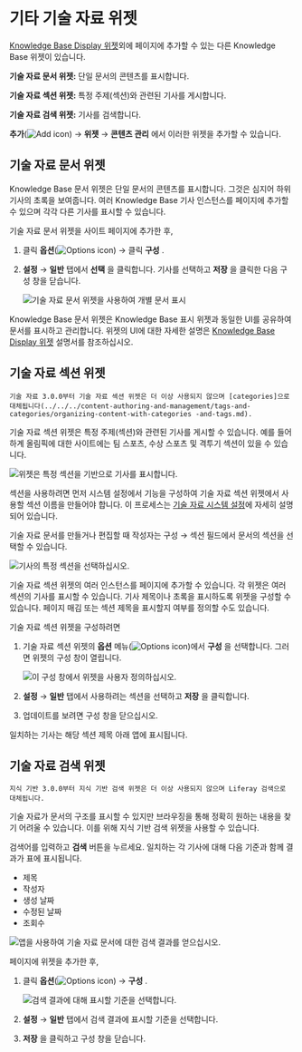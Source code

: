 # 기타 기술 자료 위젯

[Knowledge Base Display 위젯](knowledge-base-display-widget.md)외에 페이지에 추가할 수 있는 다른 Knowledge Base 위젯이 있습니다.

**기술 자료 문서 위젯:** 단일 문서의 콘텐츠를 표시합니다.

**기술 자료 섹션 위젯:** 특정 주제(섹션)와 관련된 기사를 게시합니다.

**기술 자료 검색 위젯:** 기사를 검색합니다.

**추가**(![Add icon](../../images/icon-add.png)) &rarr; **위젯** &rarr; **콘텐츠 관리** 에서 이러한 위젯을 추가할 수 있습니다.

## 기술 자료 문서 위젯

Knowledge Base 문서 위젯은 단일 문서의 콘텐츠를 표시합니다. 그것은 심지어 하위 기사의 초록을 보여줍니다. 여러 Knowledge Base 기사 인스턴스를 페이지에 추가할 수 있으며 각각 다른 기사를 표시할 수 있습니다.

기술 자료 문서 위젯을 사이트 페이지에 추가한 후,

1. 클릭 **옵션**(![Options icon](../../images/icon-options.png)) &rarr; 클릭 **구성** .

1. **설정** &rarr; **일반** 탭에서 **선택** 을 클릭합니다. 기사를 선택하고 **저장** 을 클릭한 다음 구성 창을 닫습니다.

    ![기술 자료 문서 위젯을 사용하여 개별 문서 표시](./other-knowledge-base-widgets/images/01.png)

Knowledge Base 문서 위젯은 Knowledge Base 표시 위젯과 동일한 UI를 공유하여 문서를 표시하고 관리합니다. 위젯의 UI에 대한 자세한 설명은 [Knowledge Base Display 위젯](knowledge-base-display-widget.md) 설명서를 참조하십시오.

## 기술 자료 섹션 위젯

```{note}
기술 자료 3.0.0부터 기술 자료 섹션 위젯은 더 이상 사용되지 않으며 [categories]으로 대체됩니다(../../../content-authoring-and-management/tags-and-categories/organizing-content-with-categories -and-tags.md).
```

기술 자료 섹션 위젯은 특정 주제(섹션)와 관련된 기사를 게시할 수 있습니다. 예를 들어 하계 올림픽에 대한 사이트에는 팀 스포츠, 수상 스포츠 및 격투기 섹션이 있을 수 있습니다.

![위젯은 특정 섹션을 기반으로 기사를 표시합니다.](./other-knowledge-base-widgets/images/02.png)

섹션을 사용하려면 먼저 시스템 설정에서 기능을 구성하여 기술 자료 섹션 위젯에서 사용할 섹션 이름을 만들어야 합니다. 이 프로세스는 [기술 자료 시스템 설정](knowledge-base-system-settings.md)에 자세히 설명되어 있습니다.

기술 자료 문서를 만들거나 편집할 때 작성자는 구성 &rarr; 섹션 필드에서 문서의 섹션을 선택할 수 있습니다.

![기사의 특정 섹션을 선택하십시오.](./other-knowledge-base-widgets/images/03.png)

기술 자료 섹션 위젯의 여러 인스턴스를 페이지에 추가할 수 있습니다. 각 위젯은 여러 섹션의 기사를 표시할 수 있습니다. 기사 제목이나 초록을 표시하도록 위젯을 구성할 수 있습니다. 페이지 매김 또는 섹션 제목을 표시할지 여부를 정의할 수도 있습니다.

기술 자료 섹션 위젯을 구성하려면

1. 기술 자료 섹션 위젯의 **옵션** 메뉴(![Options icon](../../images/icon-options.png))에서 **구성** 을 선택합니다. 그러면 위젯의 구성 창이 열립니다.

    ![이 구성 창에서 위젯을 사용자 정의하십시오.](./other-knowledge-base-widgets/images/04.png)

1. **설정** &rarr; **일반** 탭에서 사용하려는 섹션을 선택하고 **저장** 을 클릭합니다.

1. 업데이트를 보려면 구성 창을 닫으십시오.

일치하는 기사는 해당 섹션 제목 아래 앱에 표시됩니다.

## 기술 자료 검색 위젯

```{note}
지식 기반 3.0.0부터 지식 기반 검색 위젯은 더 이상 사용되지 않으며 Liferay 검색으로 대체됩니다.
```

기술 자료가 문서의 구조를 표시할 수 있지만 브라우징을 통해 정확히 원하는 내용을 찾기 어려울 수 있습니다. 이를 위해 지식 기반 검색 위젯을 사용할 수 있습니다.

검색어를 입력하고 **검색** 버튼을 누르세요. 일치하는 각 기사에 대해 다음 기준과 함께 결과가 표에 표시됩니다.

* 제목
* 작성자
* 생성 날짜
* 수정된 날짜
* 조회수

![앱을 사용하여 기술 자료 문서에 대한 검색 결과를 얻으십시오.](./other-knowledge-base-widgets/images/05.png)

페이지에 위젯을 추가한 후,

1. 클릭 **옵션**(![Options icon](../../images/icon-options.png)) &rarr; **구성** .

   ![검색 결과에 대해 표시할 기준을 선택합니다.](./other-knowledge-base-widgets/images/06.png)

1. **설정** &rarr; **일반** 탭에서 검색 결과에 표시할 기준을 선택합니다.

1. **저장** 을 클릭하고 구성 창을 닫습니다.
